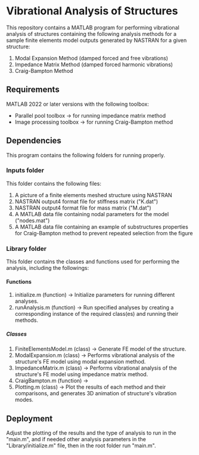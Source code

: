 # Vibrational Analysis of Structures

This repository contains a MATLAB program for performing vibrational analysis
of structures containing the following analysis methods for a sample finite elements model outputs generated by NASTRAN for a given structure:

1) Modal Expansion Method (damped forced and free vibrations)
2) Impedance Matrix Method (damped forced harmonic vibrations)
3) Craig-Bampton Method

## Requirements

MATLAB 2022 or later versions with the following toolbox:

* Parallel pool toolbox -> for running impedance matrix method
* Image processing toolbox -> for running Craig-Bampton method

## Dependencies

This program contains the following folders for running properly.

### Inputs folder

This folder contains the following files:

1) A picture of a finite elements meshed structure using NASTRAN
2) NASTRAN output4 format file for stiffness matrix ("K.dat")
3) NASTRAN output4 format file for mass matrix ("M.dat")
4) A MATLAB data file containing nodal parameters for the model ("nodes.mat")
5) A MATLAB data file containing an example of substructures properties for Craig-Bampton method to prevent repeated selection from the figure

### Library folder

This folder contains the classes and functions used for performing the analysis, including the followings:

#### Functions

1) initialize.m (function) -> Initialize parameters for running different analyses.
2) runAnalysis.m (function) -> Run specified analyses by creating a corresponding instance of the required class(es) and running their methods.

##### Classes

1) FiniteElementsModel.m (class) -> Generate FE model of the structure.
2) ModalExpansion.m (class) -> Performs vibrational analysis of the structure's FE model using modal expansion method.
3) ImpedanceMatrix.m (class) -> Performs vibrational analysis of the structure's FE model using impedance matrix method.
4) CraigBampton.m (function) ->
5) Plotting.m (class) -> Plot the results of each method and their comparisons, and generates 3D animation of structure's vibration modes.

## Deployment

Adjust the plotting of the results and the type of analysis to run in the "main.m", and if needed other analysis parameters in the "Library/initialize.m" file, then in the root folder run "main.m".
